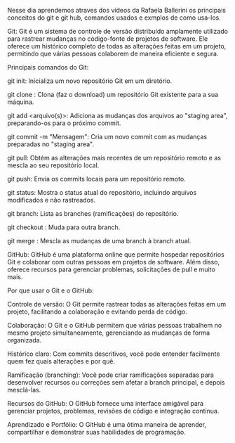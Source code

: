 Nesse dia aprendemos atraves dos vídeos da Rafaela Ballerini os principais conceitos do git e git hub, comandos usados e exmplos de como usa-los.


Git:
Git é um sistema de controle de versão distribuído amplamente utilizado para rastrear mudanças no código-fonte de projetos de software. Ele oferece um histórico completo de todas as alterações feitas em um projeto, permitindo que várias pessoas colaborem de maneira eficiente e segura.

Principais comandos do Git:

git init: Inicializa um novo repositório Git em um diretório.

git clone <URL>: Clona (faz o download) um repositório Git existente para a sua máquina.

git add <arquivo(s)>: Adiciona as mudanças dos arquivos ao "staging area", preparando-os para o próximo commit.

git commit -m "Mensagem": Cria um novo commit com as mudanças preparadas no "staging area".

git pull: Obtém as alterações mais recentes de um repositório remoto e as mescla ao seu repositório local.

git push: Envia os commits locais para um repositório remoto.

git status: Mostra o status atual do repositório, incluindo arquivos modificados e não rastreados.

git branch: Lista as branches (ramificações) do repositório.

git checkout <branch>: Muda para outra branch.

git merge <branch>: Mescla as mudanças de uma branch à branch atual.

GitHub:
GitHub é uma plataforma online que permite hospedar repositórios Git e colaborar com outras pessoas em projetos de software. Além disso, oferece recursos para gerenciar problemas, solicitações de pull e muito mais.

Por que usar o Git e o GitHub:

Controle de versão: O Git permite rastrear todas as alterações feitas em um projeto, facilitando a colaboração e evitando perda de código.

Colaboração: O Git e o GitHub permitem que várias pessoas trabalhem no mesmo projeto simultaneamente, gerenciando as mudanças de forma organizada.

Histórico claro: Com commits descritivos, você pode entender facilmente quem fez quais alterações e por quê.

Ramificação (branching): Você pode criar ramificações separadas para desenvolver recursos ou correções sem afetar a branch principal, e depois mesclá-las.

Recursos do GitHub: O GitHub fornece uma interface amigável para gerenciar projetos, problemas, revisões de código e integração contínua.

Aprendizado e Portfólio: O GitHub é uma ótima maneira de aprender, compartilhar e demonstrar suas habilidades de programação.

